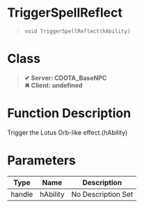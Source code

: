 # TriggerSpellReflect
> `void TriggerSpellReflect(hAbility)`
# Class
> __✔ Server: CDOTA_BaseNPC__  
> __✖ Client: undefined__  
# Function Description
Trigger the Lotus Orb-like effect.(hAbility)
# Parameters
Type|Name|Description
--|--|--
handle|hAbility|No Description Set
